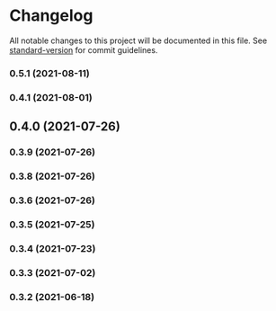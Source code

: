 # Changelog

All notable changes to this project will be documented in this file. See [standard-version](https://github.com/conventional-changelog/standard-version) for commit guidelines.

### 0.5.1 (2021-08-11)

### 0.4.1 (2021-08-01)

## 0.4.0 (2021-07-26)

### 0.3.9 (2021-07-26)

### 0.3.8 (2021-07-26)

### 0.3.6 (2021-07-26)

### 0.3.5 (2021-07-25)

### 0.3.4 (2021-07-23)

### 0.3.3 (2021-07-02)

### 0.3.2 (2021-06-18)
